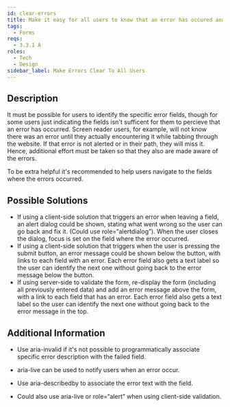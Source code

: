 ```yaml
---
id: clear-errors
title: Make it easy for all users to know that an error has occured and to identify it
tags:
  - Forms
reqs:
  - 3.3.1 A
roles:
  - Tech
  - Design
sidebar_label: Make Errors Clear To All Users
---
```


## Description

It must be possible for users to identify the specific error fields, though for some users just indicating the fields isn't sufficent for them to percieve that an error has occurred. Screen reader users, for example, will not know there was an error until they actually encountering it while tabbing through the website. If that error is not alerted or in their path, they will miss it. Hence, additional effort must be taken so that they also are made aware of the errors.

To be extra helpful it's recommended to help users navigate to the fields where the errors occurred.

## Possible Solutions

- If using a client-side solution that triggers an error when leaving a field, an alert dialog could be shown, stating what went wrong so the user can go back and fix it. (Could use role=“alertdialog”). When the user closes the dialog, focus is set on the field where the error occurred.
- If using a client-side solution that triggers when the user is pressing the submit button, an error message could be shown below the button, with links to each field with an error. Each error field also gets a text label so the user can identify the next one without going back to the error message below the button.
- If using server-side to validate the form, re-display the form (including all previously entered data) and add an error message above the form, with a link to each field that has an error. Each error field also gets a text label so the user can identify the next one without going back to the error message in the top.

## Additional Information

- Use aria-invalid if it's not possible to programmatically associate specific error description with the failed field.
- aria-live can be used to notify users when an error occur.

- Use aria-describedby to associate the error text with the field.
- Could also use aria-live or role=“alert” when using client-side validation.
